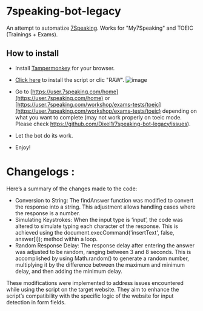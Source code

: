 # 7speaking-bot-legacy
An attempt to automatize [7Speaking](7speaking.com). Works for "My7Speaking" and TOEIC (Trainings + Exams).

## How to install
- Install [Tampermonkey](https://www.tampermonkey.net/) for your browser.
- [Click here](https://github.com/Dixel1/7speaking-bot-legacy/raw/main/7speaking.user.js) to install the script or clic "RAW".
![image](https://github.com/Dixel1/7speaking-bot-legacy/assets/63664894/4d7af9cc-8765-4d2f-b4cc-52db5ff5f256)


- Go to [https://user.7speaking.com/home](https://user.7speaking.com/home) or [https://user.7speaking.com/workshop/exams-tests/toeic](https://user.7speaking.com/workshop/exams-tests/toeic) depending on what you want to complete (may not work properly on toeic mode. Please check https://github.com/Dixel1/7speaking-bot-legacy/issues).
- Let the bot do its work.
- Enjoy!

# Changelogs :

Here’s a summary of the changes made to the code:

- Conversion to String: The findAnswer function was modified to convert the response into a string. This adjustment allows handling cases where the response is a number.
- Simulating Keystrokes: When the input type is ‘input’, the code was altered to simulate typing each character of the response. This is achieved using the document.execCommand('insertText', false, answer[i]); method within a loop.
- Random Response Delay: The response delay after entering the answer was adjusted to be random, ranging between 3 and 8 seconds. This is accomplished by using Math.random() to generate a random number, multiplying it by the difference between the maximum and minimum delay, and then adding the minimum delay.

These modifications were implemented to address issues encountered while using the script on the target website. They aim to enhance the script’s compatibility with the specific logic of the website for input detection in form fields.
